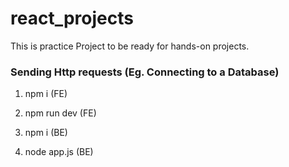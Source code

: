 # react_projects
This is practice Project to be ready for hands-on projects.

### Sending Http requests (Eg. Connecting to a Database)

1. npm i (FE)
2. npm run dev (FE)

3. npm i (BE)
4. node app.js (BE)
